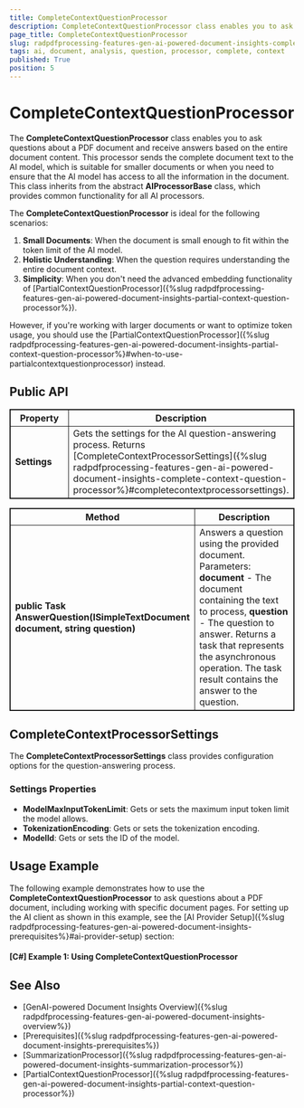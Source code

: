 ```yaml
---
title: CompleteContextQuestionProcessor
description: CompleteContextQuestionProcessor class enables you to ask questions about a PDF document and receive answers based on the entire document content.
page_title: CompleteContextQuestionProcessor
slug: radpdfprocessing-features-gen-ai-powered-document-insights-complete-context-question-processor
tags: ai, document, analysis, question, processor, complete, context
published: True
position: 5
---
```

<style>
table, th, td {
	border: 1px solid;
}
table th:first-of-type {
	width: 30%;
}
table th:nth-of-type(2) {
	width: 70%;
} 
</style>

# CompleteContextQuestionProcessor

The **CompleteContextQuestionProcessor** class enables you to ask questions about a PDF document and receive answers based on the entire document content. This processor sends the complete document text to the AI model, which is suitable for smaller documents or when you need to ensure that the AI model has access to all the information in the document. This class inherits from the abstract **AIProcessorBase** class, which provides common functionality for all AI processors.

The **CompleteContextQuestionProcessor** is ideal for the following scenarios:

1. **Small Documents**: When the document is small enough to fit within the token limit of the AI model.
2. **Holistic Understanding**: When the question requires understanding the entire document context.
3. **Simplicity**: When you don't need the advanced embedding functionality of [PartialContextQuestionProcessor]({%slug radpdfprocessing-features-gen-ai-powered-document-insights-partial-context-question-processor%}).

However, if you're working with larger documents or want to optimize token usage, you should use the [PartialContextQuestionProcessor]({%slug radpdfprocessing-features-gen-ai-powered-document-insights-partial-context-question-processor%}#when-to-use-partialcontextquestionprocessor) instead.

## Public API

|Property|Description|
|---|---|
|**Settings**|Gets the settings for the AI question-answering process. Returns [CompleteContextProcessorSettings]({%slug radpdfprocessing-features-gen-ai-powered-document-insights-complete-context-question-processor%}#completecontextprocessorsettings).|

|Method|Description|
|---|---|
|**public Task<string> AnswerQuestion(ISimpleTextDocument document, string question)**|Answers a question using the provided document. Parameters: **document** - The document containing the text to process, **question** - The question to answer. Returns a task that represents the asynchronous operation. The task result contains the answer to the question.|

## CompleteContextProcessorSettings

The **CompleteContextProcessorSettings** class provides configuration options for the question-answering process.

### Settings Properties

* **ModelMaxInputTokenLimit**: Gets or sets the maximum input token limit the model allows.
* **TokenizationEncoding**: Gets or sets the tokenization encoding.
* **ModelId**: Gets or sets the ID of the model.

## Usage Example

The following example demonstrates how to use the **CompleteContextQuestionProcessor** to ask questions about a PDF document, including working with specific document pages. For setting up the AI client as shown in this example, see the [AI Provider Setup]({%slug radpdfprocessing-features-gen-ai-powered-document-insights-prerequisites%}#ai-provider-setup) section:

#### __[C#] Example 1: Using CompleteContextQuestionProcessor__

<snippet id='libraries-pdf-features-gen-ai-ask-questions-using-complete-context'/>

## See Also

* [GenAI-powered Document Insights Overview]({%slug radpdfprocessing-features-gen-ai-powered-document-insights-overview%})
* [Prerequisites]({%slug radpdfprocessing-features-gen-ai-powered-document-insights-prerequisites%})
* [SummarizationProcessor]({%slug radpdfprocessing-features-gen-ai-powered-document-insights-summarization-processor%})
* [PartialContextQuestionProcessor]({%slug radpdfprocessing-features-gen-ai-powered-document-insights-partial-context-question-processor%})
